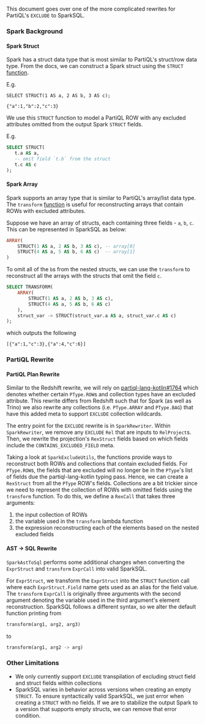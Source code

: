 This document goes over one of the more complicated rewrites for PartiQL's `EXCLUDE` to SparkSQL.

### Spark Background

#### Spark Struct
Spark has a struct data type that is most similar to PartiQL's struct/row data type. From the docs, we can
construct a Spark struct using the `STRUCT` [function](https://spark.apache.org/docs/latest/api/sql/#struct).

E.g.
```
SELECT STRUCT(1 AS a, 2 AS b, 3 AS c);
```

```
{"a":1,"b":2,"c":3}
```

We use this `STRUCT` function to model a PartiQL ROW with any excluded attributes omitted from the output Spark `STRUCT`
fields.

E.g.
```SQL
SELECT STRUCT(
   t.a AS a, 
   -- omit field `t.b` from the struct
   t.c AS c
);
```

#### Spark Array
Spark supports an array type that is similar to PartiQL's array/list data type. The `transform` 
[function](https://spark.apache.org/docs/latest/api/sql/#transform) is useful for reconstructing arrays that contain
ROWs with excluded attributes.

Suppose we have an array of structs, each containing three fields - `a`, `b`, `c`. This can be represented in SparkSQL
as below:

```SQL
ARRAY(
    STRUCT(1 AS a, 2 AS b, 3 AS c), -- array[0]
    STRUCT(4 AS a, 5 AS b, 6 AS c)  -- array[1]
)
```

To omit all of the `b`s from the nested structs, we can use the `transform` to reconstruct all the arrays with the
structs that omit the field `c`.

```SQL
SELECT TRANSFORM(
    ARRAY(
        STRUCT(1 AS a, 2 AS b, 3 AS c), 
        STRUCT(4 AS a, 5 AS b, 6 AS c)
    ), 
    struct_var -> STRUCT(struct_var.a AS a, struct_var.c AS c)
);
```
which outputs the following
```
[{"a":1,"c":3},{"a":4,"c":6}]
```

### PartiQL Rewrite
#### PartiQL Plan Rewrite

Similar to the Redshift rewrite, we will rely on [partiql-lang-kotlin#1764](https://github.com/partiql/partiql-lang-kotlin/pull/1764)
which denotes whether certain `PType.ROW`s and collection types have an excluded attribute. This rewrite differs from 
Redshift such that for Spark (as well as Trino) we also rewrite any collections (i.e. `PType.ARRAY` and `PType.BAG`) 
that have this added meta to support `EXCLUDE` collection wildcards.

The entry point for the `EXCLUDE` rewrite is in `SparkRewriter`. Within `SparkRewriter`, we remove any `EXCLUDE` `Rel`
that are inputs to `RelProject`s. Then, we rewrite the projection's `RexStruct` fields based on which fields include
the `CONTAINS_EXCLUDED_FIELD` meta.

Taking a look at `SparkExcludeUtils`, the functions provide ways to reconstruct both ROWs and collections that 
contain excluded fields. For `PType.ROW`s, the fields that are excluded will no longer be in the `PType`'s list of 
fields due the partiql-lang-kotlin typing pass. Hence, we can create a `RexStruct` from all the `PType` ROW's fields.
Collections are a bit trickier since we need to represent the collection of ROWs with omitted fields using the 
`transform` function. To do this, we define a `RexCall` that takes three arguments:
1. the input collection of ROWs
2. the variable used in the `transform` lambda function
3. the expression reconstructing each of the elements based on the nested excluded fields

#### AST -> SQL Rewrite
`SparkAstToSql` performs some additional changes when converting the `ExprStruct` and `transform` `ExprCall`
into valid SparkSQL.

For `ExprStruct`, we transform the `ExprStruct` into the `STRUCT` function call where each `ExprStruct.Field` name gets
used as an alias for the field value. The `transform` `ExprCall` is originally three arguments with the second argument
denoting the variable used in the third argument's element reconstruction. SparkSQL follows a different syntax, so we
alter the default function printing from

```sql
transform(arg1, arg2, arg3)
```

to 
```sql
transform(arg1, arg2 -> arg)
```

### Other Limitations
- We only currently support `EXCLUDE` transpilation of excluding struct field and struct fields within collections
- SparkSQL varies in behavior across versions when creating an empty `STRUCT`. To ensure syntactically valid SparkSQL,
we just error when creating a `STRUCT` with no fields. If we are to stabilize the output Spark to a version that 
supports empty structs, we can remove that error condition.
